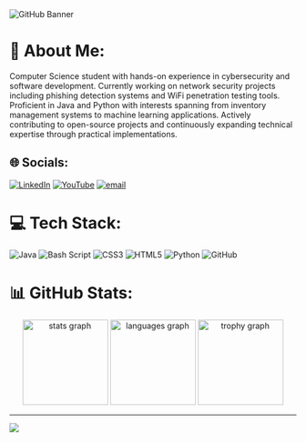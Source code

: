 <img src="banner-animation.gif" alt="GitHub Banner" />

# 💫 About Me:
Computer Science student with hands-on experience in cybersecurity and software development. Currently working on network security projects including phishing detection systems and WiFi penetration testing tools. Proficient in Java and Python with interests spanning from inventory management systems to machine learning applications. Actively contributing to open-source projects and continuously expanding technical expertise through practical implementations.


## 🌐 Socials:
[![LinkedIn](https://img.shields.io/badge/LinkedIn-%230077B5.svg?logo=linkedin&logoColor=white)](https://linkedin.com/in/https://www.linkedin.com/in/taylor-j-waldo/) [![YouTube](https://img.shields.io/badge/YouTube-%23FF0000.svg?logo=YouTube&logoColor=white)](https://youtube.com/@https://www.youtube.com/@TaylorWaldo-xg5zf) [![email](https://img.shields.io/badge/Email-D14836?logo=gmail&logoColor=white)](mailto:taylorwaldo.tw@gmail.com) 

# 💻 Tech Stack:
![Java](https://img.shields.io/badge/java-%23ED8B00.svg?style=plastic&logo=openjdk&logoColor=white) ![Bash Script](https://img.shields.io/badge/bash_script-%23121011.svg?style=plastic&logo=gnu-bash&logoColor=white) ![CSS3](https://img.shields.io/badge/css3-%231572B6.svg?style=plastic&logo=css3&logoColor=white) ![HTML5](https://img.shields.io/badge/html5-%23E34F26.svg?style=plastic&logo=html5&logoColor=white) ![Python](https://img.shields.io/badge/python-3670A0?style=plastic&logo=python&logoColor=ffdd54) ![GitHub](https://img.shields.io/badge/github-%23121011.svg?style=plastic&logo=github&logoColor=white)
# 📊 GitHub Stats:
<div align="center">
  <img src="https://github-readme-stats.vercel.app/api?username=Taylorwaldo&hide_title=false&hide_rank=true&show_icons=true&include_all_commits=true&count_private=true&disable_animations=false&theme=codeSTACKr&locale=en&hide_border=false&order=1" height="150" alt="stats graph"  />
  <img src="https://github-readme-stats.vercel.app/api/top-langs?username=Taylorwaldo&locale=en&hide_title=false&layout=compact&card_width=320&langs_count=5&theme=codeSTACKr&hide_border=false&order=2" height="150" alt="languages graph"  />
  <img src="https://github-profile-trophy.vercel.app?username=Taylorwaldo&theme=dracula&column=-1&row=1&margin-w=8&margin-h=8&no-bg=true&no-frame=true&order=4" height="150" alt="trophy graph"  />
</div>

---
[![](https://visitcount.itsvg.in/api?id=Taylorwaldo&icon=0&color=0)](https://visitcount.itsvg.in)

